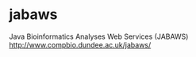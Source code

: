 # jabaws
Java Bioinformatics Analyses Web Services (JABAWS) 
http://www.compbio.dundee.ac.uk/jabaws/
